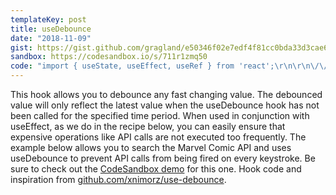 ```yaml
---
templateKey: post
title: useDebounce
date: "2018-11-09"
gist: https://gist.github.com/gragland/e50346f02e7edf4f81cc0bda33d3cae6
sandbox: https://codesandbox.io/s/711r1zmq50
code: "import { useState, useEffect, useRef } from 'react';\r\n\r\n\/\/ Usage\r\nfunction App() {\r\n  \/\/ State and setters for ...\r\n  \/\/ Search term\r\n  const [searchTerm, setSearchTerm] = useState('');\r\n  \/\/ API search results\r\n  const [results, setResults] = useState([]);\r\n  \/\/ Searching status (whether there is pending API request)\r\n  const [isSearching, setIsSearching] = useState(false);\r\n  \/\/ Debounce search term so that it only gives us latest value ...\r\n  \/\/ ... if searchTerm has not been updated within last 500ms.\r\n  \/\/ The goal is to only have the API call fire when user stops typing ...\r\n  \/\/ ... so that we aren't hitting our API rapidly.\r\n  const debouncedSearchTerm = useDebounce(searchTerm, 500);\r\n  \r\n  \/\/ Effect for API call \r\n  useEffect(\r\n    () => {\r\n      if (debouncedSearchTerm) {\r\n        setIsSearching(true);\r\n        searchCharacters(debouncedSearchTerm).then(results => {\r\n          setIsSearching(false);\r\n          setResults(results);\r\n        });\r\n      } else {\r\n        setResults([]);\r\n      }\r\n    },\r\n    [debouncedSearchTerm] \/\/ Only call effect if debounced search term changes\r\n  );\r\n\r\n  return (\r\n    <div>\r\n      <input\r\n        placeholder=\"Search Marvel Comics\"\r\n        onChange={e => setSearchTerm(e.target.value)}\r\n      \/>\r\n  \r\n      {isSearching && <div>Searching ...<\/div>}\r\n\r\n      {results.map(result => (\r\n        <div key={result.id}>\r\n          <h4>{result.title}<\/h4>\r\n          <img\r\n            src={`${result.thumbnail.path}\/portrait_incredible.${\r\n              result.thumbnail.extension\r\n            }`}\r\n          \/>\r\n        <\/div>\r\n      ))}\r\n    <\/div>\r\n  );\r\n}\r\n\r\n\/\/ API search function\r\nfunction searchCharacters(search) {\r\n  const apiKey = 'f9dfb1e8d466d36c27850bedd2047687';\r\n  return fetch(\r\n    `https:\/\/gateway.marvel.com\/v1\/public\/comics?apikey=${apiKey}&titleStartsWith=${search}`,\r\n    {\r\n      method: 'GET'\r\n    }\r\n  )  \r\n    .then(r => r.json())\r\n    .then(r => r.data.results)\r\n    .catch(error => {\r\n      console.error(error);\r\n      return [];\r\n    });\r\n}\r\n       \r\n\/\/ Hook\r\nfunction useDebounce(value, delay) {\r\n  \/\/ State and setters for debounced value\r\n  const [debouncedValue, setDebouncedValue] = useState(value);\r\n\r\n  useEffect(\r\n    () => {\r\n      \/\/ Update debounced value after delay\r\n      const handler = setTimeout(() => {\r\n        setDebouncedValue(value);\r\n      }, delay);\r\n\r\n      \/\/ Cancel the timeout if value changes (also on delay change or unmount)\r\n      \/\/ This is how we prevent debounced value from updating if value is changed ...\r\n      \/\/ .. within the delay period. Timeout gets cleared and restarted.\r\n      return () => {\r\n        clearTimeout(handler);\r\n      };\r\n    },\r\n    [value, delay] \/\/ Only re-call effect if value or delay changes\r\n  );\r\n\r\n  return debouncedValue;\r\n}"
---
```


This hook allows you to debounce any fast changing value. The debounced value will only reflect the latest value when the useDebounce hook has not been called for the specified time period. When used in conjunction with useEffect, as we do in the recipe below, you can easily ensure that expensive operations like API calls are not executed too frequently. The example below allows you to search the Marvel Comic API and uses useDebounce to prevent API calls from being fired on every keystroke. Be sure to check out the [CodeSandbox demo](https://codesandbox.io/s/711r1zmq50) for this one. Hook code and inspiration from [github.com/xnimorz/use-debounce](https://github.com/xnimorz/use-debounce).
